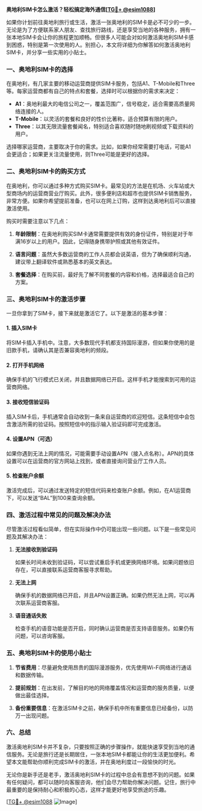**奥地利SIM卡怎么激活？轻松搞定海外通信[[TG💪+ @esim1088](https://t.me/s/esim1088)]**

如果你计划前往奥地利旅行或生活，激活一张奥地利的SIM卡是必不可少的一步。无论是为了方便联系家人朋友、查找旅行路线，还是享受当地的各种服务，拥有一张本地SIM卡会让你的旅程更加顺畅。但很多人可能会对如何激活奥地利SIM卡感到困惑，特别是第一次使用的人。别担心，本文将详细为你解答如何激活奥地利SIM卡，并分享一些实用的小贴士。

### 一、奥地利SIM卡的选择

在奥地利，有几家主要的移动运营商提供SIM卡服务，包括A1、T-Mobile和Three等。每家运营商都有自己的特点和套餐，选择时可以根据你的需求来决定：

- **A1**：奥地利最大的电信公司之一，覆盖范围广，信号稳定，适合需要高质量网络连接的人。
- **T-Mobile**：以灵活的套餐和良好的性价比著称，适合预算有限的用户。
- **Three**：以其无限流量套餐闻名，特别适合喜欢随时随地刷视频或下载资料的用户。

选择哪家运营商，主要取决于你的需求。比如，如果你经常需要打电话，可能A1会更适合；如果更关注流量使用，则Three可能是更好的选择。

### 二、奥地利SIM卡的购买方式

在奥地利，你可以通过多种方式购买SIM卡。最常见的方法是在机场、火车站或大型商场内的运营商营业厅购买。此外，很多便利店和超市也提供SIM卡销售服务，非常方便。如果你希望提前准备，也可以在网上订购，这样到达奥地利后可以直接激活使用。

购买时需要注意以下几点：

1. **年龄限制**：在奥地利购买SIM卡通常需要提供有效的身份证件，特别是对于年满16岁以上的用户。因此，记得随身携带护照或其他有效证件。
   
2. **语言问题**：虽然大多数运营商的工作人员都会说英语，但为了确保顺利沟通，建议带上翻译软件或熟悉基本的英文表达。

3. **套餐选择**：在购买前，最好先了解不同套餐的内容和价格，选择最适合自己的方案。

### 三、奥地利SIM卡的激活步骤

一旦你拿到了SIM卡，接下来就是激活它了。以下是激活的基本步骤：

#### 1. 插入SIM卡

将SIM卡插入手机中。注意，大多数现代手机都支持国际漫游，但如果你使用的是旧款手机，请确认其是否兼容奥地利的频段。

#### 2. 打开手机网络

确保手机的飞行模式已关闭，并且数据网络已开启。这样手机才能搜索到可用的运营商网络。

#### 3. 接收短信验证码

插入SIM卡后，手机通常会自动收到一条来自运营商的欢迎短信。这条短信中会包含激活所需的验证码。按照短信中的指示输入验证码即可完成激活。

#### 4. 设置APN（可选）

如果你遇到无法上网的情况，可能需要手动设置APN（接入点名称）。APN的具体设置可以在运营商的官方网站上找到，或者直接询问营业厅工作人员。

#### 5. 检查账户余额

激活完成后，可以通过发送特定的短信代码来检查账户余额。例如，在A1运营商下，可以发送“BAL”到100来查询余额。

### 四、激活过程中常见的问题及解决办法

尽管激活过程看似简单，但在实际操作中仍可能出现一些问题。以下是一些常见问题及其解决办法：

1. **无法接收到验证码**

   如果长时间未收到验证码，可以尝试重启手机或更换网络环境。如果问题依旧存在，可以直接联系运营商客服寻求帮助。

2. **无法上网**

   确保手机的数据网络已开启，并且APN设置正确。如果仍然无法上网，可以再次联系运营商客服。

3. **语音通话失败**

   检查手机的语音功能是否开启，同时确认运营商是否支持语音服务。如果仍有问题，可以咨询客服。

### 五、奥地利SIM卡的使用小贴士

1. **节省费用**：尽量避免使用昂贵的国际漫游服务，优先使用Wi-Fi网络进行通话和数据传输。

2. **提前规划**：在出发前，了解目的地的网络覆盖情况和运营商的服务质量，以便做出最佳选择。

3. **备份重要信息**：在激活SIM卡之前，确保手机中所有重要信息已经备份，以防万一出现问题。

### 六、总结

激活奥地利SIM卡并不复杂，只要按照正确的步骤操作，就能快速享受到当地的通信服务。无论是旅行还是长期居住，一张本地SIM卡都能让你的生活更加便利。希望本文能帮助你顺利完成SIM卡的激活，并在奥地利度过一段愉快的时光。

无论你是新手还是老手，激活奥地利SIM卡的过程中总会有意想不到的问题。如果有任何疑问，都可以随时向客服咨询，他们会尽力帮助你解决问题。记住，旅行中最重要的是保持耐心和积极的心态，这样才能更好地享受旅途的乐趣。

[[TG💪+ @esim1088](https://t.me/s/esim1088) ![Image](https://i.postimg.cc/4NQfJmqS/Snipaste-2025-05-13-00-14-12.png)]